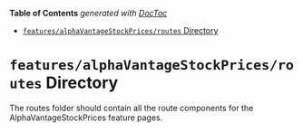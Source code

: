 <!-- START doctoc generated TOC please keep comment here to allow auto update -->
<!-- DON'T EDIT THIS SECTION, INSTEAD RE-RUN doctoc TO UPDATE -->

**Table of Contents** _generated with [DocToc](https://github.com/thlorenz/doctoc)_

- [`features/alphaVantageStockPrices/routes` Directory](#featuresalphavantagestockpricesroutes-directory)

<!-- END doctoc generated TOC please keep comment here to allow auto update -->

# `features/alphaVantageStockPrices/routes` Directory

The routes folder should contain all the route components for the AlphaVantageStockPrices feature pages.
